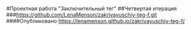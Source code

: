 #Проектная работа "Заключительный тег"
##Четвертая итерация
###https://github.com/LenaMenson/zakrivayuschiy-teg-f.git
####Опубликовано https://lenamenson.github.io/zakrivayuschiy-teg-f/
